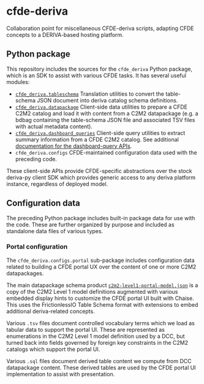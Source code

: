 # cfde-deriva
Collaboration point for miscellaneous CFDE-deriva scripts, adapting CFDE concepts to a DERIVA-based hosting platform.

## Python package

This repository includes the sources for the `cfde_deriva` Python
package, which is an SDK to assist with various CFDE tasks. It
has several useful modules:

- [`cfde_deriva.tableschema`](cfde_deriva/tableschema.py) Translation utilities to convert the table-schema JSON document into deriva catalog schema definitions.
- [`cfde_deriva.datapackage`](cfde_deriva/datapackage.py) Client-side data utilities to prepare a CFDE C2M2 catalog and load it with content from a C2M2 datapackage (e.g. a bdbag containing the table-schema JSON file and associated TSV files with actual metadata content).
- [`cfde_deriva.dashboard_queries`](cfde_deriva/dashboard_queries.py) Client-side query utilities to extract summary information from a CFDE C2M2 catalog. See additional [documentation for the dashboard-query APIs](README-dashboard-query.md).
- `cfde_deriva.configs` CFDE-maintained configuration data used with the preceding code.

These client-side APIs provide CFDE-specific abstractions over
the stock deriva-py client SDK which provides generic access to any
deriva platform instance, regardless of deployed model.

## Configuration data

The preceding Python package includes built-in package data for use
with the code. These are further organized by purpose and included as
standalone data files of various types.

### Portal configuration

The `cfde_deriva.configs.portal` sub-package includes configuration
data related to building a CFDE portal UX over the content of one or
more C2M2 datapackages.

The main datapackage schema product
[`c2m2-level1-portal-model.json`](cfde_deriva/configs/portal/c2m2-level1-portal-model.json)
is a copy of the C2M2 Level 1 model definitions augmented with various
embedded display hints to customize the CFDE portal UI built with
Chaise. This uses the FrictionlessIO Table Schema format with
extensions to embed additional deriva-related concepts.

Various `.tsv` files document controlled vocabulary terms which we
load as tabular data to support the portal UI. These are represented
as enumerations in the C2M2 Level 1 model definition used by a DCC,
but turned back into fields governed by foreign key constraints in the
C2M2 catalogs which support the portal UI.

Various `.sql` files document derived table content we compute from
DCC datapackage content. These derived tables are used by the CFDE
portal UI implementation to assist with presentation.

